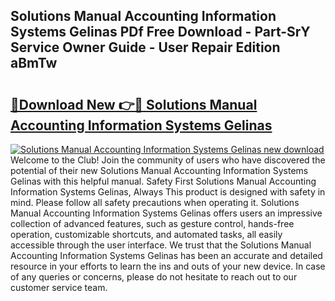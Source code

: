 ## Solutions Manual Accounting Information Systems Gelinas PDf Free Download - Part-SrY Service Owner Guide - User Repair Edition aBmTw

# <h2><a href="http://bc90714.oget.top/?id=Solutions+Manual+Accounting+Information+Systems+Gelinas">🔗Download New 👉🔴 Solutions Manual Accounting Information Systems Gelinas</a></h2>

[![Solutions Manual Accounting Information Systems Gelinas new download](https://i.imgur.com/5g1atiW.png)](http://bc90714.oget.top/?id=Solutions+Manual+Accounting+Information+Systems+Gelinas)
Welcome to the Club! Join the community of users who have discovered the potential of their new Solutions Manual Accounting Information Systems Gelinas with this helpful manual. Safety First Solutions Manual Accounting Information Systems Gelinas, Always This product is designed with safety in mind. Please follow all safety precautions when operating it. Solutions Manual Accounting Information Systems Gelinas offers users an impressive collection of advanced features, such as gesture control, hands-free operation, customizable shortcuts, and automated tasks, all easily accessible through the user interface. We trust that the Solutions Manual Accounting Information Systems Gelinas has been an accurate and detailed resource in your efforts to learn the ins and outs of your new device. In case of any queries or concerns, please do not hesitate to reach out to our customer service team.
